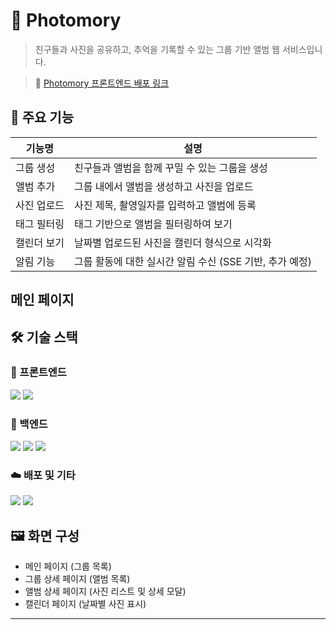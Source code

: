 # 📸 Photomory 

> 친구들과 사진을 공유하고, 추억을 기록할 수 있는 그룹 기반 앨범 웹 서비스입니다.


> 🔗 [Photomory 프론트엔드 배포 링크](https://photomory.netlify.app/)

## 🧩 주요 기능

| 기능명 | 설명 |
|--------|------|
| 그룹 생성 | 친구들과 앨범을 함께 꾸밀 수 있는 그룹을 생성 |
| 앨범 추가 | 그룹 내에서 앨범을 생성하고 사진을 업로드 |
| 사진 업로드 | 사진 제목, 촬영일자를 입력하고 앨범에 등록 |
| 태그 필터링 | 태그 기반으로 앨범을 필터링하여 보기 |
| 캘린더 보기 | 날짜별 업로드된 사진을 캘린더 형식으로 시각화 |
| 알림 기능 | 그룹 활동에 대한 실시간 알림 수신 (SSE 기반, 추가 예정) |


## 메인 페이지


## 🛠️ 기술 스택

### 🔷 프론트엔드
![](https://img.shields.io/badge/JavaScript-F7DF1E?style=for-the-badge&logo=JavaScript&logoColor=white)
![](https://img.shields.io/badge/React-20232A?style=for-the-badge&logo=react&logoColor=61DAFB)

### 🔶 백엔드
![](https://img.shields.io/badge/Spring%20Boot-6DB33F?logo=springboot&logoColor=white&style=for-the-badge)
![](https://img.shields.io/badge/MySQL-00000F?style=for-the-badge&logo=mysql&logoColor=white)
![](https://img.shields.io/badge/AWS-232F3E?style=for-the-badge&logo=amazonaws&logoColor=white)


### ☁️ 배포 및 기타
![](https://img.shields.io/badge/Netlify-00C7B7?style=for-the-badge&logo=netlify&logoColor=white)
![](https://img.shields.io/badge/AWS-232F3E?style=for-the-badge&logo=amazonaws&logoColor=white)


## 🖼️ 화면 구성

- 메인 페이지 (그룹 목록)
- 그룹 상세 페이지 (앨범 목록)
- 앨범 상세 페이지 (사진 리스트 및 상세 모달)
- 캘린더 페이지 (날짜별 사진 표시)

---

